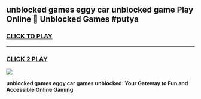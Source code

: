 
## unblocked games eggy car unblocked game Play Online 👋 Unblocked Games #putya
<h3>
<a href="https://premium.freeplayer.one?title=unblocked_games_eggy_car&ref=21F">CLICK TO PLAY</a></h3>
<hr>

<h3>
<a href="https://premium.freeplayer.one?title=unblocked_games_eggy_car&ref=21F">CLICK 2 PLAY</a>
  
</h3>

<a href="https://premium.freeplayer.one?title=unblocked_games_eggy_car&ref=21F/"><img src="https://clearcache.store/games.png"></a>


**unblocked games eggy car games unblocked: Your Gateway to Fun and Accessible Online Gaming**
